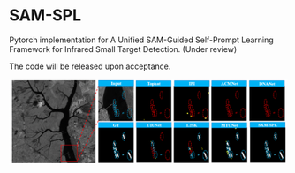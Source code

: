 # SAM-SPL
Pytorch implementation for A Unified SAM-Guided Self-Prompt Learning Framework for Infrared Small Target Detection. (Under review)

The code will be released upon acceptance.

<p align="center">
    <img src=./assets/detect_vis.png width="800">
</p>
